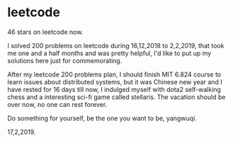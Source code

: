# leetcode

46 stars on leetcode now.

I solved 200 problems on leetcode during 16,12,2018 to 2,2,2019, that took me one and a half months and was pretty helpful, I'd like to put up my solutions here just for commemorating.

After my leetcode 200 problems plan, I should finish MIT 6.824 course to learn issues about distributed systems, but it was Chinese new year and I have rested for 16 days till now, I indulged myself with dota2 self-walking chess and a interesting sci-fi game called stellaris. The vacation should be over now, no one can rest forever.

Do something for yourself, be the one you want to be, yangwuqi.

17,2,2019.
